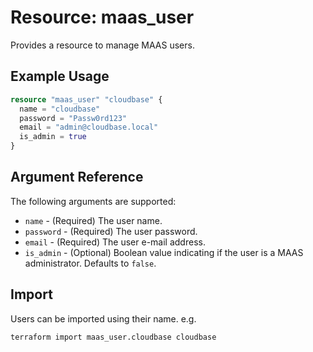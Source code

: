 
# Resource: maas_user

Provides a resource to manage MAAS users.

## Example Usage

```terraform
resource "maas_user" "cloudbase" {
  name = "cloudbase"
  password = "Passw0rd123"
  email = "admin@cloudbase.local"
  is_admin = true
}
```

## Argument Reference

The following arguments are supported:

* `name` - (Required) The user name.
* `password` - (Required) The user password.
* `email` - (Required) The user e-mail address.
* `is_admin` - (Optional) Boolean value indicating if the user is a MAAS administrator. Defaults to `false`.

## Import

Users can be imported using their name. e.g.

```shell
terraform import maas_user.cloudbase cloudbase
```
